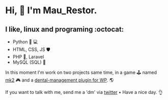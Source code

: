 # Hi, 👋 I'm Mau_Restor.
## I like, linux and programing :octocat:

* Python 🥃 💻 
* HTML, CSS, JS 🛡
* PHP 🐘, Laravel
* MySQL (SQL) 🏢
 
In this moment I'm work on two projects same time, in a game 🕹 named [mk2](https://github.com/maurestor/mk2) 🎮 and a [dental-management plugin for WP](https://mecarox.com). 🌎

If you want to talk with me, send me a 'dm' via [twitter](https://twitter.com/mau_restor) • Have a nice day. 👌
